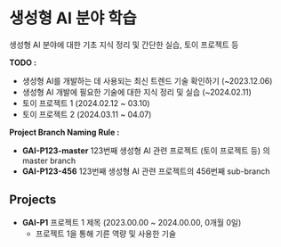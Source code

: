 # 생성형 AI 분야 학습

생성형 AI 분야에 대한 기초 지식 정리 및 간단한 실습, 토이 프로젝트 등

**TODO :**
* 생성형 AI를 개발하는 데 사용되는 최신 트렌드 기술 확인하기 (~2023.12.06)
* 생성형 AI 개발에 필요한 기술에 대한 지식 정리 및 실습 (~2024.02.11)
* 토이 프로젝트 1 (2024.02.12 ~ 03.10)
* 토이 프로젝트 2 (2024.03.11 ~ 04.07)

**Project Branch Naming Rule :**
* **GAI-P123-master** 123번째 생성형 AI 관련 프로젝트 (토이 프로젝트 등) 의 master branch 
* **GAI-P123-456** 123번째 생성형 AI 관련 프로젝트의 456번째 sub-branch

## Projects
* **GAI-P1** 프로젝트 1 제목 (2023.00.00 ~ 2024.00.00, 0개월 0일)
  * 프로젝트 1을 통해 기른 역량 및 사용한 기술